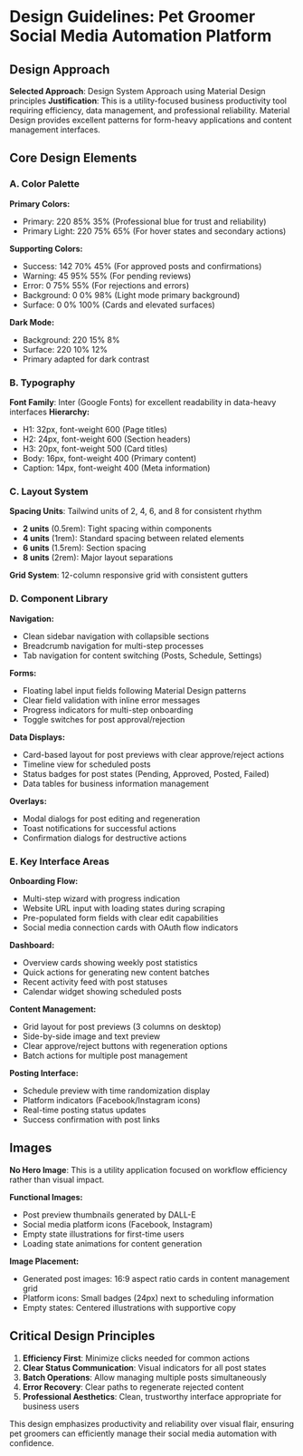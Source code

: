 # Design Guidelines: Pet Groomer Social Media Automation Platform

## Design Approach
**Selected Approach**: Design System Approach using Material Design principles
**Justification**: This is a utility-focused business productivity tool requiring efficiency, data management, and professional reliability. Material Design provides excellent patterns for form-heavy applications and content management interfaces.

## Core Design Elements

### A. Color Palette
**Primary Colors:**
- Primary: 220 85% 35% (Professional blue for trust and reliability)
- Primary Light: 220 75% 65% (For hover states and secondary actions)

**Supporting Colors:**
- Success: 142 70% 45% (For approved posts and confirmations)
- Warning: 45 95% 55% (For pending reviews)
- Error: 0 75% 55% (For rejections and errors)
- Background: 0 0% 98% (Light mode primary background)
- Surface: 0 0% 100% (Cards and elevated surfaces)

**Dark Mode:**
- Background: 220 15% 8%
- Surface: 220 10% 12%
- Primary adapted for dark contrast

### B. Typography
**Font Family**: Inter (Google Fonts) for excellent readability in data-heavy interfaces
**Hierarchy:**
- H1: 32px, font-weight 600 (Page titles)
- H2: 24px, font-weight 600 (Section headers)
- H3: 20px, font-weight 500 (Card titles)
- Body: 16px, font-weight 400 (Primary content)
- Caption: 14px, font-weight 400 (Meta information)

### C. Layout System
**Spacing Units**: Tailwind units of 2, 4, 6, and 8 for consistent rhythm
- **2 units** (0.5rem): Tight spacing within components
- **4 units** (1rem): Standard spacing between related elements  
- **6 units** (1.5rem): Section spacing
- **8 units** (2rem): Major layout separations

**Grid System**: 12-column responsive grid with consistent gutters

### D. Component Library

**Navigation:**
- Clean sidebar navigation with collapsible sections
- Breadcrumb navigation for multi-step processes
- Tab navigation for content switching (Posts, Schedule, Settings)

**Forms:**
- Floating label input fields following Material Design patterns
- Clear field validation with inline error messages
- Progress indicators for multi-step onboarding
- Toggle switches for post approval/rejection

**Data Displays:**
- Card-based layout for post previews with clear approve/reject actions
- Timeline view for scheduled posts
- Status badges for post states (Pending, Approved, Posted, Failed)
- Data tables for business information management

**Overlays:**
- Modal dialogs for post editing and regeneration
- Toast notifications for successful actions
- Confirmation dialogs for destructive actions

### E. Key Interface Areas

**Onboarding Flow:**
- Multi-step wizard with progress indication
- Website URL input with loading states during scraping
- Pre-populated form fields with clear edit capabilities
- Social media connection cards with OAuth flow indicators

**Dashboard:**
- Overview cards showing weekly post statistics
- Quick actions for generating new content batches
- Recent activity feed with post statuses
- Calendar widget showing scheduled posts

**Content Management:**
- Grid layout for post previews (3 columns on desktop)
- Side-by-side image and text preview
- Clear approve/reject buttons with regeneration options
- Batch actions for multiple post management

**Posting Interface:**
- Schedule preview with time randomization display
- Platform indicators (Facebook/Instagram icons)
- Real-time posting status updates
- Success confirmation with post links

## Images
**No Hero Image**: This is a utility application focused on workflow efficiency rather than visual impact.

**Functional Images:**
- Post preview thumbnails generated by DALL-E
- Social media platform icons (Facebook, Instagram)
- Empty state illustrations for first-time users
- Loading state animations for content generation

**Image Placement:**
- Generated post images: 16:9 aspect ratio cards in content management grid
- Platform icons: Small badges (24px) next to scheduling information
- Empty states: Centered illustrations with supportive copy

## Critical Design Principles
1. **Efficiency First**: Minimize clicks needed for common actions
2. **Clear Status Communication**: Visual indicators for all post states
3. **Batch Operations**: Allow managing multiple posts simultaneously
4. **Error Recovery**: Clear paths to regenerate rejected content
5. **Professional Aesthetics**: Clean, trustworthy interface appropriate for business users

This design emphasizes productivity and reliability over visual flair, ensuring pet groomers can efficiently manage their social media automation with confidence.